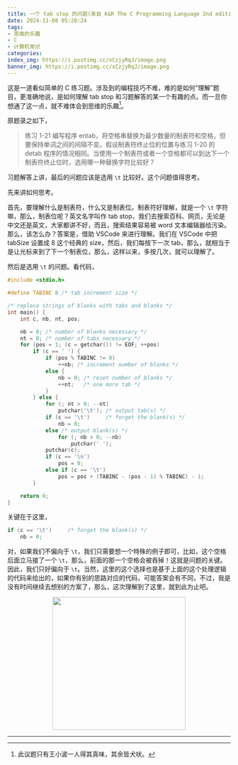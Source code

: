 ```yaml
---
title: 一个 tab stop 的问题(来自 K&R The C Programming Language 2nd edition 习题 1-21)
date: 2024-11-08 05:20:24
tags:
- 思维的乐趣
- C
- 计算机常识
categories:
index_img: https://i.postimg.cc/xCzjyRqJ/image.png
banner_img: https://i.postimg.cc/xCzjyRqJ/image.png
---
```


这是一道看似简单的 C 练习题。涉及到的编程技巧不难，难的是如何“理解”题目，更准确地说，是如何理解 tab stop 和习题解答的某一个有趣的点。而一旦你想通了这一点，就不难体会到思维的乐趣[^1]。

原题录之如下，

> 练习 1-21 编写程序 entab，将空格串替换为最少数量的制表符和空格，但要保持单词之间的间隔不变。假设制表符终止位的位置与练习 1-20 的 detab 程序的情况相同。当使用一个制表符或者一个空格都可以到达下一个制表符终止位时，选用哪一种替换字符比较好？

习题解答上讲，最后的问题应该是选用 `\t` 比较好。这个问题值得思考。

先来讲如何思考。

首先，要理解什么是制表符，什么又是制表位。制表符好理解，就是一个 `\t` 字符嘛，那么，制表位呢？英文名字叫作 tab stop，我们去搜索百科、网页，无论是中文还是英文，大家都讲不好，而且，搜索结果容易被 word 文本编辑器给污染。那么，该怎么办？答案是，借助 VSCode 来进行理解。我们在 VSCode 中把 tabSize 设置成 8 这个经典的 size，然后，我们每按下一次 tab，那么，就相当于是让光标来到了下一个制表位，那么，这样以来，多按几次，就可以理解了。

然后是选用 `\t` 的问题。看代码，

```cpp
#include <stdio.h>

#define TABINC 8 /* tab increment size */

/* replace strings of blanks with tabs and blanks */
int main() {
    int c, nb, nt, pos;

    nb = 0; /* number of blanks necessary */
    nt = 0; /* number of tabs necessary */
    for (pos = 1; (c = getchar()) != EOF; ++pos)
        if (c == ' ') {
            if (pos % TABINC != 0)
                ++nb; /* increment number of blanks */
            else {
                nb = 0; /* reset number of blanks */
                ++nt;   /* one more tab */
            }
        } else {
            for (; nt > 0; --nt)
                putchar('\t'); /* output tab(s) */
            if (c == '\t')     /* forget the blank(s) */
                nb = 0;
            else /* output blank(s) */
                for (; nb > 0; --nb)
                    putchar(' ');
            putchar(c);
            if (c == '\n')
                pos = 0;
            else if (c == '\t')
                pos = pos + (TABINC - (pos - 1) % TABINC) - 1;
        }

    return 0;
}
```

关键在于这里，

```cpp
if (c == '\t')     /* forget the blank(s) */
    nb = 0;
```

对，如果我们不偏向于 `\t`，我们只需要想一个特殊的例子即可，比如，这个空格后面立马接了一个 `\t`，那么，前面的那一个空格会被吞掉！这就是问题的关键。因此，我们只好偏向于 `\t`。当然，这里的这个选择也是基于上面的这个处理逻辑的代码来给出的，如果你有别的思路对应的代码，可能答案会有不同，不过，我是没有时间继续去想别的方案了，那么，这次理解到了这里，就到此为止吧。

<div style="display: flex; justify-content: space-around;">
    <img src="https://i.postimg.cc/D01ZFgTk/IMG-20241108-055032-2.jpg" alt="" width=300 />
</div>

----------

[^1]: 此议题只有王小波一人得其真味，其余皆犬吠。


